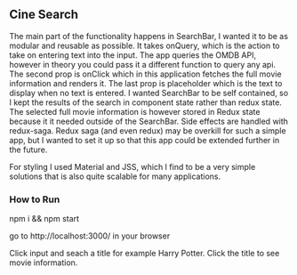 ## Cine Search

The main part of the functionality happens in SearchBar, I wanted it to be as modular and reusable as possible. It takes onQuery, which is the action to take on entering text into the input. The app queries the OMDB API, however in theory you could pass it a different function to query any api. The second prop is onClick which in this application fetches the full movie information and renders it. The last prop is placeholder which is the text to display when no text is entered. I wanted SearchBar to be self contained, so I kept the results of the search in component state rather than redux state. The selected  full movie information is however stored in Redux state because it it needed outside of the SearchBar. Side effects are handled with redux-saga. Redux saga (and even redux) may be overkill for such a simple app, but I wanted to set it up so that this app could be extended further in the future. 

For styling I used Material and JSS, which I find to be a very simple solutions that is also quite scalable for many applications.

### How to Run

npm i && npm start

go to http://localhost:3000/ in your browser

Click input and seach a title for example Harry Potter. Click the title to see movie information.
